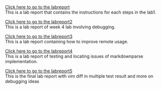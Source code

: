 [Click here to go to the labreport](Lab_Report.md)  
This is a lab report that contains the instructions for each steps in the lab1.  
  
[Click here to go to the labreport2](lab_report2.md)  
This is a lab report of week 4 lab involving debugging.  
   
[Click here to go to the labreport3](lab_report3.md)  
This is a lab report containing how to improve remote usage.  
  
[Click here to go to the labreport4](lab_report4.md)  
This is a lab report of testing and locating issues of markdownparse implementation.

[Click here to go to the labreport5](lab_report5.md)  
This is the final lab report with vim diff in multiple test result and more on debugging ideas
